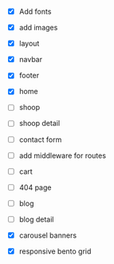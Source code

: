 - [x] Add fonts
- [x] add images
- [x] layout
- [x] navbar
- [x] footer
- [x] home
- [ ] shoop
- [ ] shoop detail
- [ ] contact form
- [ ] add middleware for routes
- [ ] cart
- [ ] 404 page
- [ ] blog
- [ ] blog detail
- [x] carousel banners
- [x] responsive bento grid


